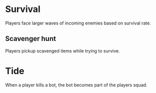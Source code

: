 # Survival #

Players face larger waves of incoming enemies based on survival rate.

## Scavenger hunt ##

Players pickup scavenged items while trying to survive.

# Tide #

When a player kills a bot, the bot becomes part of the players squad.










